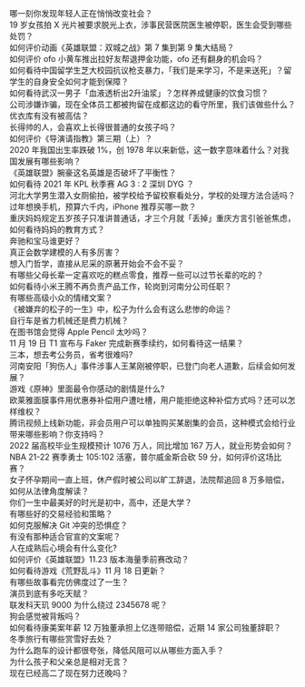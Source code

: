 哪一刻你发现年轻人正在悄悄改变社会？  
19 岁女孩拍 X 光片被要求脱光上衣，涉事民营医院医生被停职，医生会受到哪些处罚？  
如何评价动画《英雄联盟：双城之战》第 7 集到第 9 集大结局？  
如何评价 ofo 小黄车推出拉好友帮退押金功能，ofo 还有翻身的机会吗？  
如何看待中国留学生芝大校园抗议枪支暴力，「我们是来学习，不是来送死」？留学生的自身安全如何才能到保障？  
如何看待武汉一男子「血液透析出2升油浆」？怎样养成健康的饮食习惯？  
公司涉嫌诈骗，现在全体员工都被拘留在成都这边的看守所里，我们该做些什么？  
优衣库有没有被高估？  
长得帅的人，会喜欢上长得很普通的女孩子吗？  
如何评价《导演请指教》第三期（上）？  
2020 年我国出生率跌破 1%，创 1978 年以来新低，这一数字意味着什么？对我国发展有哪些影响？  
《英雄联盟》腕豪这名英雄是否破坏了平衡性？  
如何看待 2021 年 KPL 秋季赛 AG 3 : 2 深圳 DYG ？  
河北大学男生潜入女厕偷拍，被学校给予留校察看处分，学校的处理方法合适吗？  
过年想换手机，预算六千内，iPhone 推荐买哪一款？  
重庆妈妈规定五岁孩子只准讲普通话，才三个月就「丢掉」重庆方言引爸爸焦虑，如何看待妈妈的教育方式？  
奔驰和宝马谁更好？  
真正会数学建模的人有多厉害？  
想入门哲学，直接从尼采的原著开始会不会不妥？  
有哪些父母长辈一定喜欢吃的糕点零食，推荐一些可以过节长辈的吃的？  
如何看待小米王腾不再负责产品工作，轮岗到河南分公司任职？  
有哪些高级小众的情绪文案？  
《被嫌弃的松子的一生》中，松子为什么会有这么悲惨的命运？  
自行车是省力机械还是费力机械？  
在图书馆会觉得 Apple Pencil 太吵吗？  
11 月 19 日 T1 宣布与 Faker 完成新赛季续约，如何看待这一结果？  
三本，想去考公务员，省考很难吗?  
河南安阳「狗伤人」事件涉事人王某刚被停职，已登门向老人道歉，后续会如何发展？  
游戏《原神》里面最令你感动的剧情是什么?  
欧莱雅面膜事件用优惠券补偿用户遭吐槽，用户能拒绝这种补偿方式吗？还可以怎样维权？  
腾讯视频上线新功能，非会员用户可以单独购买某剧集的会员，这种模式会给行业带来哪些影响？你支持吗？  
2022 届高校毕业生规模预计 1076 万人，同比增加 167 万人，就业形势会如何？  
NBA 21-22 赛季勇士 105:102 活塞，普尔威金斯合砍 59 分，如何评价这场比赛？  
女子怀孕期间一直上班，休产假时被公司以旷工辞退，法院帮追回 8 万多赔偿，如何从法律角度解读？  
你们一生中最美好的时光是初中，高中，还是大学？  
有哪些好的交易经验和策略？  
如何克服解决 Git 冲突的恐惧症？  
有没有那种适合官宣的文案呢？  
人在成熟后心境会有什么变化?  
如何评价《英雄联盟》11.23 版本海量季前赛改动？  
如何看待游戏《荒野乱斗》11 月 18 日更新？  
有哪些故事看完仿佛度过了一生？  
演员到底有多吃天赋？  
联发科天玑 9000 为什么绕过 2345678 呢？  
狗会感觉被背叛吗？  
如何看待康美案年薪 12 万独董承担上亿连带赔偿，近期 14 家公司独董辞职？  
冬季旅行有哪些赏雪好去处？  
为什么跑车的设计都很夸张，降低风阻可以从哪些方面入手？  
为什么孩子和父亲总是相对无言？  
现在已经高二了现在努力还晚吗？  
